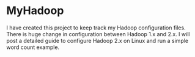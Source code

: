MyHadoop
========

I have created this project to keep track my Hadoop configuration files. There is huge change in configuration between Hadoop 1.x and 2.x.
I will post a detailed guide to configure Hadoop 2.x on Linux and run a simple word count example.
